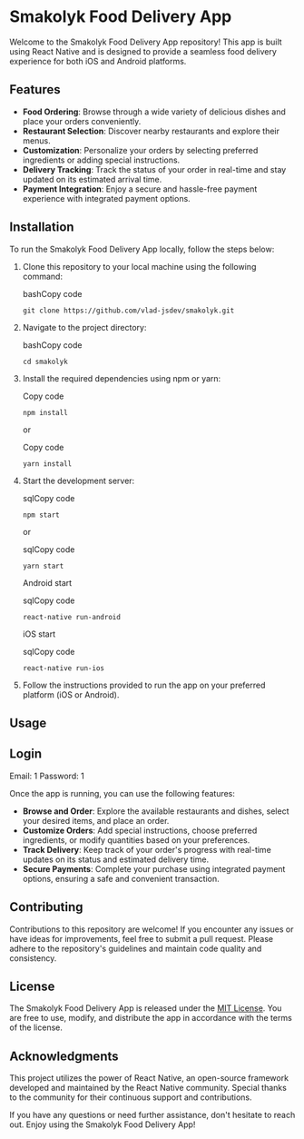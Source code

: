 # Smakolyk Food Delivery App

Welcome to the Smakolyk Food Delivery App repository! This app is built using React Native and is designed to provide a seamless food delivery experience for both iOS and Android platforms.

## Features

-   **Food Ordering**: Browse through a wide variety of delicious dishes and place your orders conveniently.
-   **Restaurant Selection**: Discover nearby restaurants and explore their menus.
-   **Customization**: Personalize your orders by selecting preferred ingredients or adding special instructions.
-   **Delivery Tracking**: Track the status of your order in real-time and stay updated on its estimated arrival time.
-   **Payment Integration**: Enjoy a secure and hassle-free payment experience with integrated payment options.

## Installation

To run the Smakolyk Food Delivery App locally, follow the steps below:

1.  Clone this repository to your local machine using the following command:
    
    bashCopy code
    
    `git clone https://github.com/vlad-jsdev/smakolyk.git` 
    
2.  Navigate to the project directory:
    
    bashCopy code
    
    `cd smakolyk` 
    
3.  Install the required dependencies using npm or yarn:
    
    Copy code
    
    `npm install` 
    
    or
    
    Copy code
    
    `yarn install` 
    
4.  Start the development server:
    
    sqlCopy code
    
    `npm start` 
    
    or
    
    sqlCopy code
    
    `yarn start` 
    
    Android start 
    
    sqlCopy code
    
    `react-native run-android`
    
    iOS start 
    
    sqlCopy code
    
    `react-native run-ios`
    
5.  Follow the instructions provided to run the app on your preferred platform (iOS or Android).
    

## Usage

## Login

Email: 1
Password: 1

Once the app is running, you can use the following features:

-   **Browse and Order**: Explore the available restaurants and dishes, select your desired items, and place an order.
-   **Customize Orders**: Add special instructions, choose preferred ingredients, or modify quantities based on your preferences.
-   **Track Delivery**: Keep track of your order's progress with real-time updates on its status and estimated delivery time.
-   **Secure Payments**: Complete your purchase using integrated payment options, ensuring a safe and convenient transaction.

## Contributing

Contributions to this repository are welcome! If you encounter any issues or have ideas for improvements, feel free to submit a pull request. Please adhere to the repository's guidelines and maintain code quality and consistency.

## License

The Smakolyk Food Delivery App is released under the [MIT License](https://chat.openai.com/LICENSE). You are free to use, modify, and distribute the app in accordance with the terms of the license.

## Acknowledgments

This project utilizes the power of React Native, an open-source framework developed and maintained by the React Native community. Special thanks to the community for their continuous support and contributions.

If you have any questions or need further assistance, don't hesitate to reach out. Enjoy using the Smakolyk Food Delivery App!

